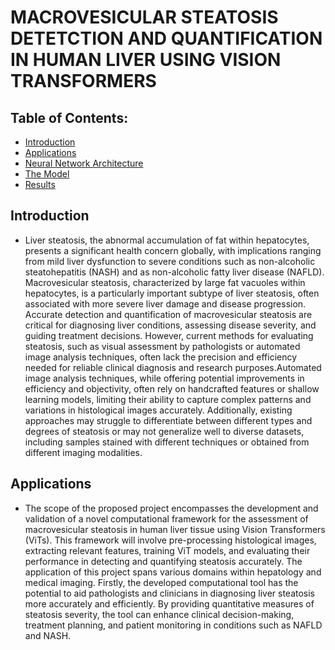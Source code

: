 # MACROVESICULAR STEATOSIS DETETCTION AND QUANTIFICATION IN HUMAN LIVER USING VISION TRANSFORMERS 
## Table of Contents:
- [Introduction](#Introduction)
- [Applications](#applications)
- [Neural Network Architecture](#Neural-Network-Architecture)
- [The Model](#the-model)
- [Results](#results)

## Introduction
- Liver steatosis, the abnormal accumulation of fat within hepatocytes, presents a significant health concern globally, with implications ranging from mild liver dysfunction to severe conditions such as  non-alcoholic steatohepatitis (NASH) and as non-alcoholic fatty liver disease (NAFLD). Macrovesicular steatosis, characterized by large fat vacuoles within hepatocytes, is a particularly important subtype of liver steatosis, often associated with more severe liver damage and disease progression. Accurate detection and quantification of macrovesicular steatosis are critical for diagnosing liver conditions, assessing disease severity, and guiding treatment decisions. However, current methods for evaluating steatosis, such as visual assessment by pathologists or automated image analysis techniques, often lack the precision and efficiency needed for reliable clinical diagnosis and research purposes.Automated image analysis techniques, while offering potential improvements in efficiency and objectivity, often rely on handcrafted features or shallow learning models, limiting their ability to capture complex patterns and variations in histological images accurately. Additionally, existing approaches may struggle to differentiate between different types and degrees of steatosis or may not generalize well to diverse datasets, including samples stained with different techniques or obtained from different imaging modalities.

## Applications 
- The scope of the proposed project encompasses the development and validation of a novel computational framework for the assessment of macrovesicular steatosis in human liver tissue using Vision Transformers (ViTs). This framework will involve pre-processing histological images, extracting relevant features, training ViT models, and evaluating their performance in detecting and quantifying steatosis accurately.
The application of this project spans various domains within hepatology and medical imaging. Firstly, the developed computational tool has the potential to aid pathologists and clinicians in diagnosing liver steatosis more accurately and efficiently. By providing quantitative measures of steatosis severity, the tool can enhance clinical decision-making, treatment planning, and patient monitoring in conditions such as NAFLD and NASH.


   
